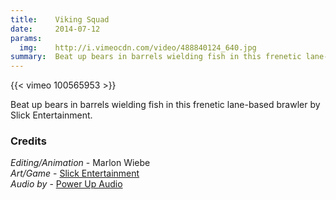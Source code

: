 ```yaml
---
title:    Viking Squad
date:     2014-07-12
params:
  img:    http://i.vimeocdn.com/video/488840124_640.jpg
summary:  Beat up bears in barrels wielding fish in this frenetic lane-based brawler by Slick Entertainment.
---
```


{{< vimeo 100565953 >}}

Beat up bears in barrels wielding fish in this frenetic lane-based brawler by Slick Entertainment.

### Credits
_Editing/Animation_ - Marlon Wiebe  
_Art/Game_ - [Slick Entertainment][c36b6593]  
_Audio by_ - [Power Up Audio][0b32b55b]  

  [0b32b55b]: powerupaudio.com "Power Up Audio"
  [c36b6593]: slickentertainment.com "Slick Entertainment"
